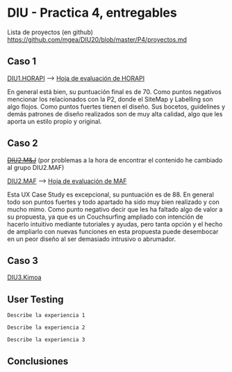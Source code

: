 # DIU - Practica 4, entregables

Lista de proyectos (en github) https://github.com/mgea/DIU20/blob/master/P4/proyectos.md

## Caso 1

[DIU1.HORAPI](https://github.com/diegogaraur/DIU20 "DIU1.HORAPI") --> [Hoja de evaluación de HORAPI](https://github.com/Jovalga/DIU20/blob/master/P4/DIU1.HORAPI_review.xls "Hoja de evaluación de HORAPI")

En general está bien, su puntuación final es de 70. Como puntos negativos mencionar los relacionados con la P2, donde el SiteMap y Labelling son algo flojos. Como puntos fuertes tienen el diseño. Sus bocetos, guidelines y demás patrones de diseño realizados son de muy alta calidad, algo que les aporta un estilo propio y original.


## Caso 2

<s>[DIU2.M&J](https://github.com/MarioGenol/DIU20 "DIU2.M&J")</s> (por problemas a la hora de encontrar el contenido he cambiado al grupo DIU2.MAF)

 [DIU2.MAF](https://github.com/franmolsan/DIU20 "DIU2.MAF") --> [Hoja de evaluación de MAF](https://github.com/Jovalga/DIU20/blob/master/P4/DIU2.MAF_review.xls "Hoja de evaluación de MAF")

Esta UX Case Study es excepcional, su puntuación es de 88. En general todo son puntos fuertes y todo apartado ha sido muy bien realizado y con mucho mimo.
Como punto negativo decir que les ha faltado algo de valor a su propuesta, ya que es un Couchsurfing ampliado con intención de hacerlo intuitivo mediante tutoriales y ayudas, pero tanta opción y el hecho de ampliarlo con nuevas funciones en esta propuesta puede desembocar en un peor diseño al ser demasiado intrusivo o abrumador.


## Caso 3

[DIU3.Kimoa](https://github.com/Bagamo/DIUPRACTICAS "DIU3.Kimoa")



## User Testing

	Describe la experiencia 1

	Describe la experiencia 2

	Describe la experiencia 3


## Conclusiones
